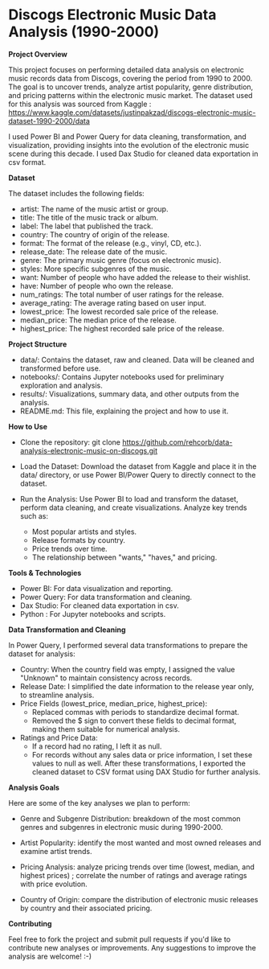 # Discogs Electronic Music Data Analysis (1990-2000)
**Project Overview**

This project focuses on performing detailed data analysis on electronic music records data from Discogs, covering the period from 1990 to 2000. The goal is to uncover trends, analyze artist popularity, genre distribution, 
and pricing patterns within the electronic music market. The dataset used for this analysis was sourced from Kaggle : 
https://www.kaggle.com/datasets/justinpakzad/discogs-electronic-music-dataset-1990-2000/data

I used Power BI and Power Query for data cleaning, transformation, and visualization, providing insights into the evolution of the electronic music scene during this decade.
I used Dax Studio for cleaned data exportation in csv format. 

**Dataset**

The dataset includes the following fields:

- artist: The name of the music artist or group.
- title: The title of the music track or album.
- label: The label that published the track.
- country: The country of origin of the release.
- format: The format of the release (e.g., vinyl, CD, etc.).
- release_date: The release date of the music.
- genre: The primary music genre (focus on electronic music).
- styles: More specific subgenres of the music.
- want: Number of people who have added the release to their wishlist.
- have: Number of people who own the release.
- num_ratings: The total number of user ratings for the release.
- average_rating: The average rating based on user input.
- lowest_price: The lowest recorded sale price of the release.
- median_price: The median price of the release.
- highest_price: The highest recorded sale price of the release.

**Project Structure**

- data/: Contains the dataset, raw and cleaned. Data will be cleaned and transformed before use.
- notebooks/: Contains Jupyter notebooks used for preliminary exploration and analysis.
- results/: Visualizations, summary data, and other outputs from the analysis.
- README.md: This file, explaining the project and how to use it.

**How to Use**

- Clone the repository:
git clone https://github.com/rehcorb/data-analysis-electronic-music-on-discogs.git

- Load the Dataset:
Download the dataset from Kaggle and place it in the data/ directory, or use Power BI/Power Query to directly connect to the dataset.

- Run the Analysis:
Use Power BI to load and transform the dataset, perform data cleaning, and create visualizations.
Analyze key trends such as:
   - Most popular artists and styles.
   - Release formats by country.
   - Price trends over time.
   - The relationship between "wants," "haves," and pricing.
 
**Tools & Technologies**

- Power BI: For data visualization and reporting.
- Power Query: For data transformation and cleaning.
- Dax Studio: For cleaned data exportation in csv. 
- Python : For Jupyter notebooks and scripts.

**Data Transformation and Cleaning**

In Power Query, I performed several data transformations to prepare the dataset for analysis:

- Country: When the country field was empty, I assigned the value "Unknown" to maintain consistency across records.
- Release Date: I simplified the date information to the release year only, to streamline analysis.
- Price Fields (lowest_price, median_price, highest_price):
  - Replaced commas with periods to standardize decimal format.
  - Removed the $ sign to convert these fields to decimal format, making them suitable for numerical analysis.
- Ratings and Price Data:
  - If a record had no rating, I left it as null.
  - For records without any sales data or price information, I set these values to null as well.
After these transformations, I exported the cleaned dataset to CSV format using DAX Studio for further analysis.

**Analysis Goals**

Here are some of the key analyses we plan to perform:

- Genre and Subgenre Distribution: breakdown of the most common genres and subgenres in electronic music during 1990-2000.

- Artist Popularity: identify the most wanted and most owned releases and examine artist trends.

- Pricing Analysis: analyze pricing trends over time (lowest, median, and highest prices) ; correlate the number of ratings and average ratings with price evolution.

- Country of Origin: compare the distribution of electronic music releases by country and their associated pricing.

**Contributing**

Feel free to fork the project and submit pull requests if you'd like to contribute new analyses or improvements. Any suggestions to improve the analysis are welcome! :-)
